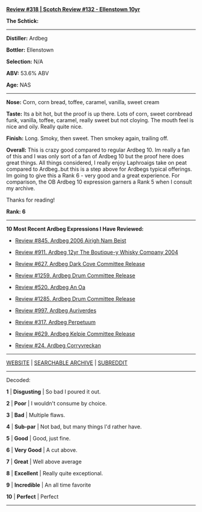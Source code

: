 
[**Review #318 | Scotch Review #132 - Ellenstown 10yr**]( https://t8ke.review/review-318-balcones-true-blue/)

**The Schtick:** 

-----

**Distiller:** Ardbeg

**Bottler:** Ellenstown

**Selection:** N/A

**ABV:** 53.6% ABV

**Age:** NAS 

-----

**Nose:**  Corn, corn bread, toffee, caramel, vanilla, sweet cream

**Taste:** Its a bit hot, but the proof is up there. Lots of corn, sweet cornbread funk, vanilla, toffee, caramel, really sweet but not cloying. The mouth feel is nice and oily. Really quite nice.

**Finish:** Long. Smoky, then sweet. Then smokey again, trailing off.

**Overall:** This is crazy good compared to regular Ardbeg 10. Im really a fan of this and I was only sort of a fan of Ardbeg 10 but the proof here does great things. All things considered, I really enjoy Laphroaigs take on peat compared to Ardbeg..but this is a step above for Ardbegs typical offerings. Im going to give this a Rank 6 - very good and a great experience. For comparison, the OB Ardbeg 10 expression garners a Rank 5 when I consult my archive.

Thanks for reading!

**Rank: 6**

----- 

**10 Most Recent Ardbeg Expressions I Have Reviewed:** 

- [Review #845. Ardbeg 2006 Airigh Nam Beist]( https://t8ke.review/review-845-ardbeg-2006-airigh-nam-beist/) 

- [Review #911. Ardbeg 12yr The Boutique-y Whisky Company 2004]( https://t8ke.review/review-911-ardbeg-12yr-the-boutique-y-whisky-company-2004/) 

- [Review #627. Ardbeg Dark Cove Committee Release]( https://t8ke.review/review-627-ardbeg-dark-cove-cr/) 

- [Review #1259. Ardbeg Drum Committee Release]( https://t8ke.review/review-1259-ardbeg-drum-committee-release) 

- [Review #520. Ardbeg An Oa]( https://t8ke.review/review-520-ardbeg-an-oa/) 

- [Review #1285. Ardbeg Drum Committee Release]( https://t8ke.review/review-1285-ardbeg-drum-committee-release) 

- [Review #997. Ardbeg Auriverdes]( https://t8ke.review/review-997-ardbeg-auriverdes/) 

- [Review #317. Ardbeg Perpetuum]( https://t8ke.review/review-317-ardbeg-perpetuum/) 

- [Review #629. Ardbeg Kelpie Committee Release]( https://t8ke.review/review-629-ardbeg-kelpie-cr/) 

- [Review #24. Ardbeg Corryvreckan]( https://t8ke.review/review-24-ardbeg-corryvreckan/) 

-----

[WEBSITE](https://t8ke.review) | [SEARCHABLE ARCHIVE](https://t8ke.review/review-archive/) | [SUBREDDIT](https://reddit.com/r/t8kereviews)

-----

Decoded:

**1** | **Disgusting** | So bad I poured it out.

**2** | **Poor** | I wouldn't consume by choice.

**3** | **Bad** | Multiple flaws.

**4** | **Sub-par** | Not bad, but many things I'd rather have.

**5** | **Good** | Good, just fine.

**6** | **Very Good** | A cut above.

**7** | **Great** | Well above average

**8** | **Excellent** | Really quite exceptional.

**9** | **Incredible** | An all time favorite

**10** | **Perfect** | Perfect

----

